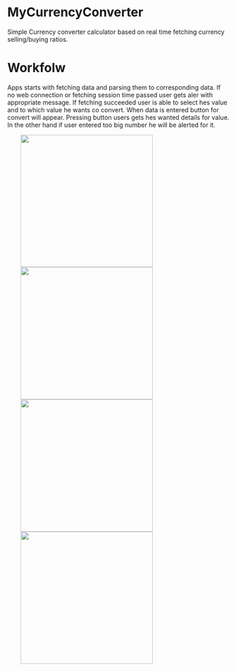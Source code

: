 # MyCurrencyConverter

Simple Currency converter calculator based on real time fetching currency selling/buying ratios.

# Workfolw

Apps starts with fetching data and parsing them to corresponding data. If no web connection or fetching session time passed user gets aler with appropriate message. 
If fetching succeeded user is able to select hes value and to which value he wants co convert. When data is entered button for convert will appear. Pressing button users gets hes wanted details for value. In the other hand if user entered too big number he will be alerted for it.

 <img src="images/fetchingCurrencys.jpg" widht= 150 height = 300  hspace="30" />  <img src="images/fetchingFinished.jpg" widht= 150 height = 300  hspace="30" />  <img src="images/convertToValute.jpg" widht= 150 height = 300  hspace="30" /> <img src="images/toBigNumber.jpg" widht= 150 height = 300  hspace="30" />
